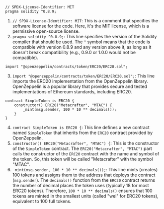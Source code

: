 ```solidity
// SPDX-License-Identifier: MIT
pragma solidity ^0.8.9;
```

1. `// SPDX-License-Identifier: MIT`: This is a comment that specifies the software license for the code. Here, it's the MIT license, which is a permissive open-source license.
2. `pragma solidity ^0.8.9;`: This line specifies the version of the Solidity compiler that should be used. The `^` symbol means that the code is compatible with version 0.8.9 and any version above it, as long as it doesn't break compatibility (e.g., 0.9.0 or 1.0.0 would not be compatible).

```solidity
import "@openzeppelin/contracts/token/ERC20/ERC20.sol";
```

3. `import "@openzeppelin/contracts/token/ERC20/ERC20.sol";`: This line imports the ERC20 implementation from the OpenZeppelin library. OpenZeppelin is a popular library that provides secure and tested implementations of Ethereum standards, including ERC20.

```solidity
contract SimpleToken is ERC20 {
    constructor() ERC20("Metacrafter", "MTAC") {
        _mint(msg.sender, 100 * 10 ** decimals());
    }
}
```

4. `contract SimpleToken is ERC20 {`: This line defines a new contract named `SimpleToken` that inherits from the `ERC20` contract provided by OpenZeppelin.
5. `constructor() ERC20("Metacrafter", "MTAC") {`: This is the constructor of the `SimpleToken` contract. The `ERC20("Metacrafter", "MTAC")` part calls the constructor of the `ERC20` contract with the name and symbol of the token. So, this token will be called "Metacrafter" with the symbol "MTAC".
6. `_mint(msg.sender, 100 * 10 ** decimals());`: This line mints (creates) 100 tokens and assigns them to the address that deploys the contract (`msg.sender`). The `decimals()` function from the `ERC20` contract returns the number of decimal places the token uses (typically 18 for most ERC20 tokens). Therefore, `100 * 10 ** decimals()` ensures that 100 tokens are minted in the smallest units (called "wei" for ERC20 tokens), equivalent to 100 full tokens.
